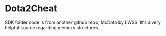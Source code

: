 # Dota2Cheat
SDK folder code is from another github repo, McDota by LWSS. It's a very helpful source regarding memory structures
